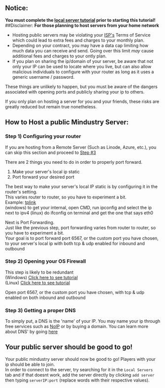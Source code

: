 ## Notice: 
**You must complete the [local server tutorial](https://github.com/L0615T1C5-216AC-9437/ChaoticNeutral/blob/master/wiki/tutorials/%5BTutorial%5D%20Hosting%20a%20Mindustry%20Server%20(local)/%5BTutorial%5D%20Hosting%20a%20Mindustry%20Server%20(local).md) prior to starting this tutorial!**
##Disclaimer:
**For those planning to host servers from your home network**
- Hosting public servers may be violating your [ISP's](https://www.investopedia.com/terms/i/isp.asp) Terms of Service which could lead to extra fees and charges to your monthly plan.  
- Depending on your contract, you may have a data cap limiting how much data you can receive and send. Going over this limit *may* cause additional fees and charges to your ontly plan.  
- If you plan on sharing the ip/domain of your server, be aware that not only your IP can be used to locate where you live, but can also allow malicious individuals to configure with your router as long as it uses a generic username / password.  

These things are unlikely to happen, but you must be aware of the dangers associated with opening ports and publicly sharing your ip to others.   

If you only plan on hosting a server for you and your friends, these risks are greatly reduced but remain true nonetheless.

## How to Host a public Mindustry Server:
### Step 1) Configuring your router
If you are hosting from a Remote Server (Such as Linode, Azure, etc.), you can skip this section and proceed to [Step #3](#step-3-getting-a-proper-dns)

There are 2 things you need to do in order to properly port forward.
1) Make your server's local ip static
2) Port forward your desired port

The best way to make your server's local IP static is by configuring it in the router's setting.  
This varies router to router, so you have to experiment a bit.  
Example: [tplink](https://github.com/L0615T1C5-216AC-9437/ChaoticNeutral/blob/master/wiki/tutorials/%5BTutorial%5D%20Hosting%20a%20Mindustry%20Server%20(public)/PortForwarding-tplink.md)  
(windows) to get your internal, open CMD, run ipconfig and select the ip next to ipv4
(linux) do ifconfig on terminal and get the one that says eth0

Next is Port Forwarding.  
Just like the previous step, port forwarding varies from router to router, so you have to experiment a bit.  
Your goal is to port forward port 6567, or the custom port you have chosen, to your server's local ip with both tcp & udp enabled for inbound and outbound

### Step 2) Opening your OS Firewall
This step is likely to be redundant  
(Windows) [Click here to see tutorial](https://www.tomshardware.com/news/how-to-open-firewall-ports-in-windows-10,36451.html)  
(Linux) [Click here to see tutorial](https://www.journaldev.com/34113/opening-a-port-on-linux)  

Open port 6567, or the custom port you have chosen, with tcp & udp enabled on both inbound and outbound

### Step 3) Getting a proper DNS
To simply put, a DNS is the 'name' of your IP. You may name your ip through free services such as [NoIP](https://www.noip.com) or by buying a domain.
You can learn more about DNS' by going [here](https://www.cloudflare.com/learning/dns/what-is-dns/)

## Your public server should be good to go!
Your public mindustry server should now be good to go! Players with your ip should be able to join.  
In order to connect to the server, try searching for it in the `Local Servers` tab and if that doesnt work, add the server directly by clicking `add server` then typing `serverIP:port` (replace words with their respective values).
